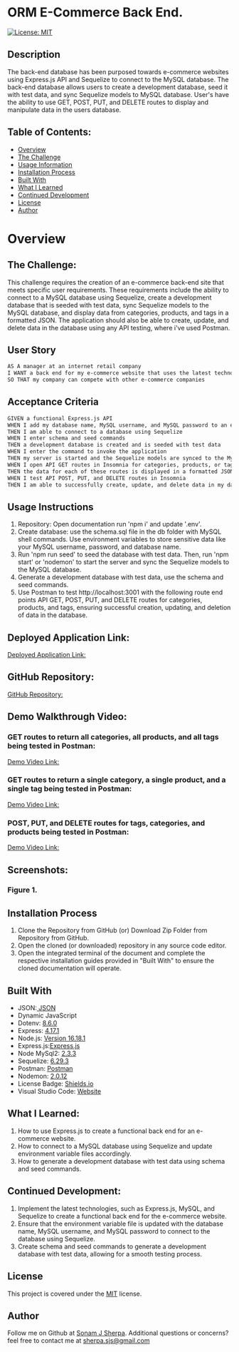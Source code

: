 # ORM E-Commerce Back End.
[![License: MIT](https://img.shields.io/badge/License-MIT-yellow.svg)](https://opensource.org/licenses/MIT)
  
## Description
The back-end database has been purposed towards e-commerce websites using Express.js API and Sequelize to connect to the MySQL database. The back-end database allows users to create a development database, seed it with test data, and sync Sequelize models to MySQL database. User's have the ability to use GET, POST, PUT, and DELETE routes to display and manipulate data in the users database. 
## Table of Contents:
- [Overview](#Overview)
- [The Challenge](#The-Challenge)
- [Usage Information](#Usage-Information)
- [Installation Process](#Installation-Process)
- [Built With](#Built-With)
- [What I Learned](#What-I-Learned)
- [Continued Development](#Continued-Development)
- [License](#License)
- [Author](#Author)

# Overview

## The Challenge:
This challenge requires the creation of an e-commerce back-end site that meets specific user requirements. These requirements include the ability to connect to a MySQL database using Sequelize, create a development database that is seeded with test data, sync Sequelize models to the MySQL database, and display data from categories, products, and tags in a formatted JSON. The application should also be able to create, update, and delete data in the database using any API testing, where i've used Postman.

## User Story

```md
AS A manager at an internet retail company
I WANT a back end for my e-commerce website that uses the latest technologies
SO THAT my company can compete with other e-commerce companies
```

## Acceptance Criteria

```md
GIVEN a functional Express.js API
WHEN I add my database name, MySQL username, and MySQL password to an environment variable file
THEN I am able to connect to a database using Sequelize
WHEN I enter schema and seed commands
THEN a development database is created and is seeded with test data
WHEN I enter the command to invoke the application
THEN my server is started and the Sequelize models are synced to the MySQL database
WHEN I open API GET routes in Insomnia for categories, products, or tags
THEN the data for each of these routes is displayed in a formatted JSON
WHEN I test API POST, PUT, and DELETE routes in Insomnia
THEN I am able to successfully create, update, and delete data in my database
```

## Usage Instructions
1. Repository: Open documentation run 'npm i' and update '.env'.
2. Create database: use the schema.sql file in the db folder with MySQL shell commands. Use environment variables to store sensitive data like your MySQL username, password, and database name.
3. Run 'npm run seed' to seed the database with test data. Then, run 'npm start' or 'nodemon' to start the server and sync the Sequelize models to the MySQL database.
4. Generate a development database with test data, use the schema and seed commands.
5. Use Postman to test http://localhost:3001 with the following route end points API GET, POST, PUT, and DELETE routes for categories, products, and tags, ensuring successful creation, updating, and deletion of data in the database.

## Deployed Application Link:
[Deployed Application Link:](https://github.com/sonam-git/SJ_E-Commerce_BackEnd)

## GitHub Repository:
[GitHub Repository:](https://github.com/sonam-git/SJ_E-Commerce_BackEnd)

## Demo Walkthrough Video:

### GET routes to return all categories, all products, and all tags being tested in Postman:
[Demo Video Link:](https://drive.google.com/file/d/1MpSizOa71GpimyIjenDZwLYDhUlYxkRJ/view)

### GET routes to return a single category, a single product, and a single tag being tested in Postman:
[Demo Video Link:](https://drive.google.com/file/d/1YWHdhlhfwjORegcjbm-KKHQumup5NuOt/view)

### POST, PUT, and DELETE routes for tags, categories, and products being tested in Postman:
[Demo Video Link:](https://drive.google.com/file/d/1SMcwih_EWh4a3_zyMFZuuFbc5QQT7W75/view)


## Screenshots:
### Figure 1.

## Installation Process
1. Clone the Repository from GitHub (or) Download Zip Folder from Repository from GitHub.
2. Open the cloned (or downloaded) repository in any source code editor.
3. Open the integrated terminal of the document and complete the respective installation guides provided in "Built With" to ensure the cloned documentation will operate.

## Built With
- JSON:[ JSON](https://www.npmjs.com/package/json)
- Dynamic JavaScript
- Dotenv: [8.6.0](https://www.npmjs.com/package/dotenv)
- Express: [4.17.1](https://www.npmjs.com/package/express)
- Node.js: [Version 16.18.1](https://nodejs.org/en/blog/release/v16.18.1/)
- Express.js:[Express.js](https://expressjs.com/en/starter/installing.html)
- Node MySql2: [2.3.3](https://www.npmjs.com/package/mysql2)
- Sequelize: [6.29.3](https://www.npmjs.com/package/sequelize)
- Postman: [Postman](https://www.postman.com/)
- Nodemon: [2.0.12](https://www.npmjs.com/package/nodemon/v/2.0.12)
- License Badge: [Shields.io](https://shields.io/)
- Visual Studio Code: [Website](https://code.visualstudio.com/)

## What I Learned:
1. How to use Express.js to create a functional back end for an e-commerce website.
2. How to connect to a MySQL database using Sequelize and update environment variable files accordingly.
3. How to generate a development database with test data using schema and seed commands.

## Continued Development:
1. Implement the latest technologies, such as Express.js, MySQL, and Sequelize to create a functional back end for the e-commerce website.
2. Ensure that the environment variable file is updated with the database name, MySQL username, and MySQL password to connect to the database using Sequelize.
3. Create schema and seed commands to generate a development database with test data, allowing for a smooth testing process.

## License
This project is covered under the [MIT](https://opensource.org/licenses/MIT) license.

## Author
Follow me on Github at [Sonam J Sherpa](https://github.com/sonam-git).
Additional questions or concerns? feel free to contact me at sherpa.sjs@gmail.com

